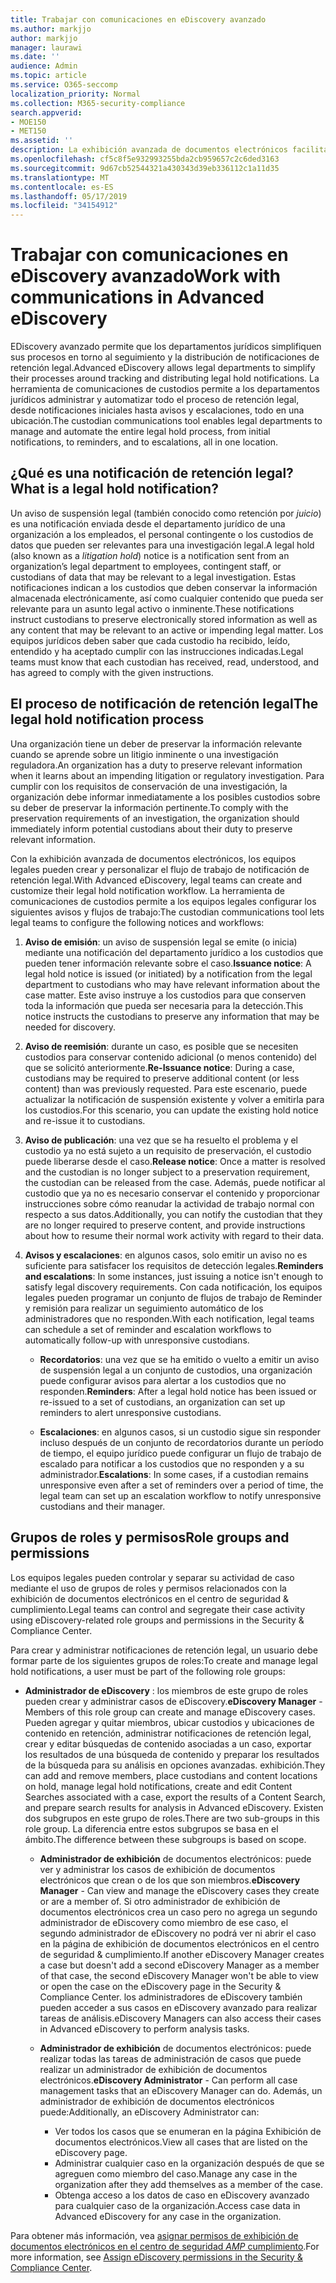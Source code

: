 ```yaml
---
title: Trabajar con comunicaciones en eDiscovery avanzado
ms.author: markjjo
author: markjjo
manager: laurawi
ms.date: ''
audience: Admin
ms.topic: article
ms.service: O365-seccomp
localization_priority: Normal
ms.collection: M365-security-compliance
search.appverid:
- MOE150
- MET150
ms.assetid: ''
description: La exhibición avanzada de documentos electrónicos facilita la administración del flujo de trabajo de notificación de retención legal alrededor de los custodios de notificación en investigaciones legales.
ms.openlocfilehash: cf5c8f5e932993255bda2cb959657c2c6ded3163
ms.sourcegitcommit: 9d67cb52544321a430343d39eb336112c1a11d35
ms.translationtype: MT
ms.contentlocale: es-ES
ms.lasthandoff: 05/17/2019
ms.locfileid: "34154912"
---
```

# <a name="work-with-communications-in-advanced-ediscovery"></a><span data-ttu-id="70ee8-103">Trabajar con comunicaciones en eDiscovery avanzado</span><span class="sxs-lookup"><span data-stu-id="70ee8-103">Work with communications in Advanced eDiscovery</span></span>

<span data-ttu-id="70ee8-104">EDiscovery avanzado permite que los departamentos jurídicos simplifiquen sus procesos en torno al seguimiento y la distribución de notificaciones de retención legal.</span><span class="sxs-lookup"><span data-stu-id="70ee8-104">Advanced eDiscovery allows legal departments to simplify their processes around tracking and distributing legal hold notifications.</span></span> <span data-ttu-id="70ee8-105">La herramienta de comunicaciones de custodios permite a los departamentos jurídicos administrar y automatizar todo el proceso de retención legal, desde notificaciones iniciales hasta avisos y escalaciones, todo en una ubicación.</span><span class="sxs-lookup"><span data-stu-id="70ee8-105">The custodian communications tool enables legal departments to manage and automate the entire legal hold process, from initial notifications, to reminders, and to escalations, all in one location.</span></span>

## <a name="what-is-a-legal-hold-notification"></a><span data-ttu-id="70ee8-106">¿Qué es una notificación de retención legal?</span><span class="sxs-lookup"><span data-stu-id="70ee8-106">What is a legal hold notification?</span></span>

<span data-ttu-id="70ee8-107">Un aviso de suspensión legal (también conocido como retención por *juicio*) es una notificación enviada desde el departamento jurídico de una organización a los empleados, el personal contingente o los custodios de datos que pueden ser relevantes para una investigación legal.</span><span class="sxs-lookup"><span data-stu-id="70ee8-107">A legal hold (also known as a *litigation hold*) notice is a notification sent from an organization’s legal department to employees, contingent staff, or custodians of data that may be relevant to a legal investigation.</span></span> <span data-ttu-id="70ee8-108">Estas notificaciones indican a los custodios que deben conservar la información almacenada electrónicamente, así como cualquier contenido que pueda ser relevante para un asunto legal activo o inminente.</span><span class="sxs-lookup"><span data-stu-id="70ee8-108">These notifications instruct custodians to preserve electronically stored information as well as any content that may be relevant to an active or impending legal matter.</span></span> <span data-ttu-id="70ee8-109">Los equipos jurídicos deben saber que cada custodio ha recibido, leído, entendido y ha aceptado cumplir con las instrucciones indicadas.</span><span class="sxs-lookup"><span data-stu-id="70ee8-109">Legal teams must know that each custodian has received, read, understood, and has agreed to comply with the given instructions.</span></span>

## <a name="the-legal-hold-notification-process"></a><span data-ttu-id="70ee8-110">El proceso de notificación de retención legal</span><span class="sxs-lookup"><span data-stu-id="70ee8-110">The legal hold notification process</span></span>

<span data-ttu-id="70ee8-111">Una organización tiene un deber de preservar la información relevante cuando se aprende sobre un litigio inminente o una investigación reguladora.</span><span class="sxs-lookup"><span data-stu-id="70ee8-111">An organization has a duty to preserve relevant information when it learns about an impending litigation or regulatory investigation.</span></span> <span data-ttu-id="70ee8-112">Para cumplir con los requisitos de conservación de una investigación, la organización debe informar inmediatamente a los posibles custodios sobre su deber de preservar la información pertinente.</span><span class="sxs-lookup"><span data-stu-id="70ee8-112">To comply with the preservation requirements of an investigation, the organization should immediately inform potential custodians about their duty to preserve relevant information.</span></span>

<span data-ttu-id="70ee8-113">Con la exhibición avanzada de documentos electrónicos, los equipos legales pueden crear y personalizar el flujo de trabajo de notificación de retención legal.</span><span class="sxs-lookup"><span data-stu-id="70ee8-113">With Advanced eDiscovery, legal teams can create and customize their legal hold notification workflow.</span></span> <span data-ttu-id="70ee8-114">La herramienta de comunicaciones de custodios permite a los equipos legales configurar los siguientes avisos y flujos de trabajo:</span><span class="sxs-lookup"><span data-stu-id="70ee8-114">The custodian communications tool lets legal teams to configure the following notices and workflows:</span></span>

1. <span data-ttu-id="70ee8-115">**Aviso de emisión**: un aviso de suspensión legal se emite (o inicia) mediante una notificación del departamento jurídico a los custodios que pueden tener información relevante sobre el caso.</span><span class="sxs-lookup"><span data-stu-id="70ee8-115">**Issuance notice**: A legal hold notice is issued (or initiated) by a notification from the legal department to custodians who may have relevant information about the case matter.</span></span> <span data-ttu-id="70ee8-116">Este aviso instruye a los custodios para que conserven toda la información que pueda ser necesaria para la detección.</span><span class="sxs-lookup"><span data-stu-id="70ee8-116">This notice instructs the custodians to preserve any information that may be needed for discovery.</span></span>
   
2.  <span data-ttu-id="70ee8-117">**Aviso de reemisión**: durante un caso, es posible que se necesiten custodios para conservar contenido adicional (o menos contenido) del que se solicitó anteriormente.</span><span class="sxs-lookup"><span data-stu-id="70ee8-117">**Re-Issuance notice**: During a case, custodians may be required to preserve additional content (or less content) than was previously requested.</span></span> <span data-ttu-id="70ee8-118">Para este escenario, puede actualizar la notificación de suspensión existente y volver a emitirla para los custodios.</span><span class="sxs-lookup"><span data-stu-id="70ee8-118">For this scenario, you can update the existing hold notice and re-issue it to custodians.</span></span>

3.  <span data-ttu-id="70ee8-119">**Aviso de publicación**: una vez que se ha resuelto el problema y el custodio ya no está sujeto a un requisito de preservación, el custodio puede liberarse desde el caso.</span><span class="sxs-lookup"><span data-stu-id="70ee8-119">**Release notice**: Once a matter is resolved and the custodian is no longer subject to a preservation requirement, the custodian can be released from the case.</span></span> <span data-ttu-id="70ee8-120">Además, puede notificar al custodio que ya no es necesario conservar el contenido y proporcionar instrucciones sobre cómo reanudar la actividad de trabajo normal con respecto a sus datos.</span><span class="sxs-lookup"><span data-stu-id="70ee8-120">Additionally, you can notify the custodian that they are no longer required to preserve content, and provide instructions about how to resume their normal work activity with regard to their data.</span></span>

4. <span data-ttu-id="70ee8-121">**Avisos y escalaciones**: en algunos casos, solo emitir un aviso no es suficiente para satisfacer los requisitos de detección legales.</span><span class="sxs-lookup"><span data-stu-id="70ee8-121">**Reminders and escalations**: In some instances, just issuing a notice isn't enough to satisfy legal discovery requirements.</span></span> <span data-ttu-id="70ee8-122">Con cada notificación, los equipos legales pueden programar un conjunto de flujos de trabajo de Reminder y remisión para realizar un seguimiento automático de los administradores que no responden.</span><span class="sxs-lookup"><span data-stu-id="70ee8-122">With each notification, legal teams can schedule a set of reminder and escalation workflows to automatically follow-up with unresponsive custodians.</span></span>

    - <span data-ttu-id="70ee8-123">**Recordatorios**: una vez que se ha emitido o vuelto a emitir un aviso de suspensión legal a un conjunto de custodios, una organización puede configurar avisos para alertar a los custodios que no responden.</span><span class="sxs-lookup"><span data-stu-id="70ee8-123">**Reminders**:  After a legal hold notice has been issued or re-issued to a set of custodians, an organization can set up reminders to alert unresponsive custodians.</span></span>

    - <span data-ttu-id="70ee8-124">**Escalaciones**: en algunos casos, si un custodio sigue sin responder incluso después de un conjunto de recordatorios durante un período de tiempo, el equipo jurídico puede configurar un flujo de trabajo de escalado para notificar a los custodios que no responden y a su administrador.</span><span class="sxs-lookup"><span data-stu-id="70ee8-124">**Escalations**: In some cases, if a custodian remains unresponsive even after a set of reminders over a period of time, the legal team can set up an escalation workflow to notify unresponsive custodians and their manager.</span></span>

## <a name="role-groups-and-permissions"></a><span data-ttu-id="70ee8-125">Grupos de roles y permisos</span><span class="sxs-lookup"><span data-stu-id="70ee8-125">Role groups and permissions</span></span> 

<span data-ttu-id="70ee8-126">Los equipos legales pueden controlar y separar su actividad de caso mediante el uso de grupos de roles y permisos relacionados con la exhibición de documentos electrónicos en el centro de seguridad & cumplimiento.</span><span class="sxs-lookup"><span data-stu-id="70ee8-126">Legal teams can control and segregate their case activity using eDiscovery-related role groups and permissions in the Security & Compliance Center.</span></span> 

<span data-ttu-id="70ee8-127">Para crear y administrar notificaciones de retención legal, un usuario debe formar parte de los siguientes grupos de roles:</span><span class="sxs-lookup"><span data-stu-id="70ee8-127">To create and manage legal hold notifications, a user must be part of the following role groups:</span></span>

- <span data-ttu-id="70ee8-128">**Administrador de eDiscovery** : los miembros de este grupo de roles pueden crear y administrar casos de eDiscovery.</span><span class="sxs-lookup"><span data-stu-id="70ee8-128">**eDiscovery Manager** - Members of this role group can create and manage eDiscovery cases.</span></span> <span data-ttu-id="70ee8-129">Pueden agregar y quitar miembros, ubicar custodios y ubicaciones de contenido en retención, administrar notificaciones de retención legal, crear y editar búsquedas de contenido asociadas a un caso, exportar los resultados de una búsqueda de contenido y preparar los resultados de la búsqueda para su análisis en opciones avanzadas. exhibición.</span><span class="sxs-lookup"><span data-stu-id="70ee8-129">They can add and remove members, place custodians and content locations on hold, manage legal hold notifications, create and edit Content Searches associated with a case, export the results of a Content Search, and prepare search results for analysis in Advanced eDiscovery.</span></span> <span data-ttu-id="70ee8-130">Existen dos subgrupos en este grupo de roles.</span><span class="sxs-lookup"><span data-stu-id="70ee8-130">There are two sub-groups in this role group.</span></span> <span data-ttu-id="70ee8-131">La diferencia entre estos subgrupos se basa en el ámbito.</span><span class="sxs-lookup"><span data-stu-id="70ee8-131">The difference between these subgroups is based on scope.</span></span>

  - <span data-ttu-id="70ee8-132">**Administrador de exhibición** de documentos electrónicos: puede ver y administrar los casos de exhibición de documentos electrónicos que crean o de los que son miembros.</span><span class="sxs-lookup"><span data-stu-id="70ee8-132">**eDiscovery Manager** - Can view and manage the eDiscovery cases they create or are a member of.</span></span> <span data-ttu-id="70ee8-133">Si otro administrador de exhibición de documentos electrónicos crea un caso pero no agrega un segundo administrador de eDiscovery como miembro de ese caso, el segundo administrador de eDiscovery no podrá ver ni abrir el caso en la página de exhibición de documentos electrónicos en el centro de seguridad & cumplimiento.</span><span class="sxs-lookup"><span data-stu-id="70ee8-133">If another eDiscovery Manager creates a case but doesn't add a second eDiscovery Manager as a member of that case, the second eDiscovery Manager won't be able to view or open the case on the eDiscovery page in the Security & Compliance Center.</span></span> <span data-ttu-id="70ee8-134">los administradores de eDiscovery también pueden acceder a sus casos en eDiscovery avanzado para realizar tareas de análisis.</span><span class="sxs-lookup"><span data-stu-id="70ee8-134">eDiscovery Managers can also access their cases in Advanced eDiscovery to perform analysis tasks.</span></span>

  - <span data-ttu-id="70ee8-135">**Administrador de exhibición** de documentos electrónicos: puede realizar todas las tareas de administración de casos que puede realizar un administrador de exhibición de documentos electrónicos.</span><span class="sxs-lookup"><span data-stu-id="70ee8-135">**eDiscovery Administrator** - Can perform all case management tasks that an eDiscovery Manager can do.</span></span> <span data-ttu-id="70ee8-136">Además, un administrador de exhibición de documentos electrónicos puede:</span><span class="sxs-lookup"><span data-stu-id="70ee8-136">Additionally, an eDiscovery Administrator can:</span></span>
    
    - <span data-ttu-id="70ee8-137">Ver todos los casos que se enumeran en la página Exhibición de documentos electrónicos.</span><span class="sxs-lookup"><span data-stu-id="70ee8-137">View all cases that are listed on the eDiscovery page.</span></span>
    - <span data-ttu-id="70ee8-138">Administrar cualquier caso en la organización después de que se agreguen como miembro del caso.</span><span class="sxs-lookup"><span data-stu-id="70ee8-138">Manage any case in the organization after they add themselves as a member of the case.</span></span>
    - <span data-ttu-id="70ee8-139">Obtenga acceso a los datos de caso en eDiscovery avanzado para cualquier caso de la organización.</span><span class="sxs-lookup"><span data-stu-id="70ee8-139">Access case data in Advanced eDiscovery for any case in the organization.</span></span>

<span data-ttu-id="70ee8-140">Para obtener más información, vea [asignar permisos de exhibición de documentos electrónicos en el centro de seguridad _AMP_ cumplimiento](../assign-ediscovery-permissions.md).</span><span class="sxs-lookup"><span data-stu-id="70ee8-140">For more information, see [Assign eDiscovery permissions in the Security & Compliance Center](../assign-ediscovery-permissions.md).</span></span>
